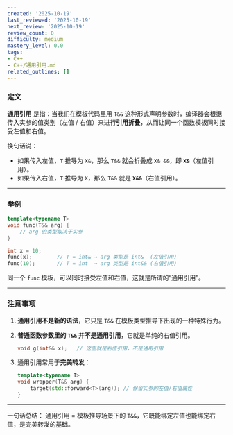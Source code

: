 ```yaml
---
created: '2025-10-19'
last_reviewed: '2025-10-19'
next_review: '2025-10-19'
review_count: 0
difficulty: medium
mastery_level: 0.0
tags:
- C++
- C++/通用引用.md
related_outlines: []
---
```



### 定义

**通用引用** 是指：当我们在模板代码里用 `T&&` 这种形式声明参数时，编译器会根据传入实参的值类别（左值 / 右值）来进行**引用折叠**，从而让同一个函数模板同时接受左值和右值。

换句话说：

* 如果传入左值，`T` 推导为 `X&`，那么 `T&&` 就会折叠成 `X& &&`，即 **`X&`**（左值引用）。
* 如果传入右值，`T` 推导为 `X`，那么 `T&&` 就是 **`X&&`**（右值引用）。

---

### 举例

```cpp
template<typename T>
void func(T&& arg) {
    // arg 的类型取决于实参
}

int x = 10;
func(x);        // T = int& → arg 类型是 int&  (左值引用)
func(10);       // T = int  → arg 类型是 int&& (右值引用)
```

同一个 `func` 模板，可以同时接受左值和右值，这就是所谓的“通用引用”。

---

### 注意事项

1. **通用引用不是新的语法**，它只是 `T&&` 在模板类型推导下出现的一种特殊行为。
2. **普通函数参数里的 `T&&` 并不是通用引用**，它就是单纯的右值引用。

   ```cpp
   void g(int&& x);   // 这里就是右值引用，不是通用引用
   ```
3. 通用引用常用于**完美转发**：

   ```cpp
   template<typename T>
   void wrapper(T&& arg) {
       target(std::forward<T>(arg)); // 保留实参的左值/右值属性
   }
   ```

---

一句话总结：
通用引用 = 模板推导场景下的 `T&&`，它既能绑定左值也能绑定右值，是完美转发的基础。
